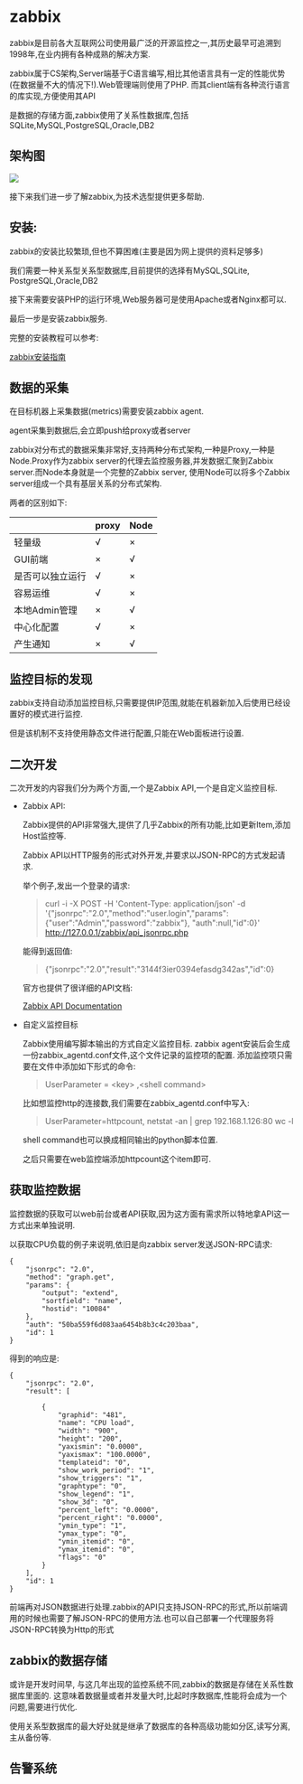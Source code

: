 # zabbix

zabbix是目前各大互联网公司使用最广泛的开源监控之一,其历史最早可追溯到1998年,在业内拥有各种成熟的解决方案.


zabbix属于CS架构,Server端基于C语言编写,相比其他语言具有一定的性能优势(在数据量不大的情况下!).Web管理端则使用了PHP.
而其client端有各种流行语言的库实现,方便使用其API


是数据的存储方面,zabbix使用了关系性数据库,包括SQLite,MySQL,PostgreSQL,Oracle,DB2



## 架构图

![](http://img1.51cto.com/attachment/201208/130335905.png)


接下来我们进一步了解zabbix,为技术选型提供更多帮助.

## 安装:

zabbix的安装比较繁琐,但也不算困难(主要是因为网上提供的资料足够多)

我们需要一种关系型关系型数据库,目前提供的选择有MySQL,SQLite, PostgreSQL,Oracle,DB2

接下来需要安装PHP的运行环境,Web服务器可是使用Apache或者Nginx都可以.

最后一步是安装zabbix服务.

完整的安装教程可以参考:

[zabbix安装指南](http://www.jianshu.com/p/4d98ff87db5f)


## 数据的采集

在目标机器上采集数据(metrics)需要安装zabbix agent.

agent采集到数据后,会立即push给proxy或者server 

zabbix对分布式的数据采集非常好,支持两种分布式架构,一种是Proxy,一种是Node.Proxy作为zabbix server的代理去监控服务器,并发数据汇聚到Zabbix server.而Node本身就是一个完整的Zabbix server,
使用Node可以将多个Zabbix server组成一个具有基层关系的分布式架构.

两者的区别如下:

|              |proxy|Node|
|--------------|-----|----|
|轻量级         |√    |×   |
|GUI前端        |×    |√  |
|是否可以独立运行 |√    |×   |
|容易运维        |√   | ×   |
|本地Admin管理   |×   |√   |
|中心化配置      |√   |×    |
|产生通知       |×   |√    |


## 监控目标的发现

zabbix支持自动添加监控目标,只需要提供IP范围,就能在机器新加入后使用已经设置好的模式进行监控.

但是该机制不支持使用静态文件进行配置,只能在Web面板进行设置.

## 二次开发

二次开发的内容我们分为两个方面,一个是Zabbix API,一个是自定义监控目标.

- Zabbix API:

    Zabbix提供的API非常强大,提供了几乎Zabbix的所有功能,比如更新Item,添加Host监控等.

    Zabbix API以HTTP服务的形式对外开发,并要求以JSON-RPC的方式发起请求.

    举个例子,发出一个登录的请求:

    > curl -i -X POST -H 'Content-Type: application/json' -d '{"jsonrpc":"2.0","method":"user.login","params":{"user":"Admin","password":"zabbix"}, "auth":null,"id":0}' http://127.0.0.1/zabbix/api_jsonrpc.php

    能得到返回值:

    > {"jsonrpc":"2.0","result":"3144f3ier0394efasdg342as","id":0}

    官方也提供了很详细的API文档:

    [Zabbix API Documentation](https://www.zabbix.com/documentation/2.2/manual/api)

- 自定义监控目标

    Zabbix使用编写脚本输出的方式自定义监控目标.
    zabbix agent安装后会生成一份zabbix_agentd.conf文件,这个文件记录的监控项的配置.
    添加监控项只需要在文件中添加如下形式的命令: 
    > UserParameter = \<key> ,\<shell command>


    比如想监控http的连接数,我们需要在zabbix_agentd.conf中写入:
    > UserParameter=httpcount, netstat -an | grep 192.168.1.126:80 wc -l
    
    shell command也可以换成相同输出的python脚本位置.

    之后只需要在web监控端添加httpcount这个item即可.


## 获取监控数据

监控数据的获取可以web前台或者API获取,因为这方面有需求所以特地拿API这一方式出来单独说明.

以获取CPU负载的例子来说明,依旧是向zabbix server发送JSON-RPC请求:

    {
        "jsonrpc": "2.0",
        "method": "graph.get",
        "params": {
            "output": "extend",
            "sortfield": "name",
            "hostid": "10084"
        },
        "auth": "50ba559f6d083aa6454b8b3c4c203baa",
        "id": 1
    }

得到的响应是:

    {
        "jsonrpc": "2.0",
        "result": [
        
            {
                "graphid": "481",
                "name": "CPU load",
                "width": "900",
                "height": "200",
                "yaxismin": "0.0000",
                "yaxismax": "100.0000",
                "templateid": "0",
                "show_work_period": "1",
                "show_triggers": "1",
                "graphtype": "0",
                "show_legend": "1",
                "show_3d": "0",
                "percent_left": "0.0000",
                "percent_right": "0.0000",
                "ymin_type": "1",
                "ymax_type": "0",
                "ymin_itemid": "0",
                "ymax_itemid": "0",
                "flags": "0"
            }
        ],
        "id": 1
    }

前端再对JSON数据进行处理.zabbix的API只支持JSON-RPC的形式,所以前端调用的时候也需要了解JSON-RPC的使用方法.也可以自己部署一个代理服务将JSON-RPC转换为Http的形式


## zabbix的数据存储

或许是开发时间早, 与这几年出现的监控系统不同,zabbix的数据是存储在关系性数据库里面的.
这意味着数据量或者并发量大时,比起时序数据库,性能将会成为一个问题,需要进行优化.

使用关系型数据库的最大好处就是继承了数据库的各种高级功能如分区,读写分离,主从备份等.

## 告警系统
